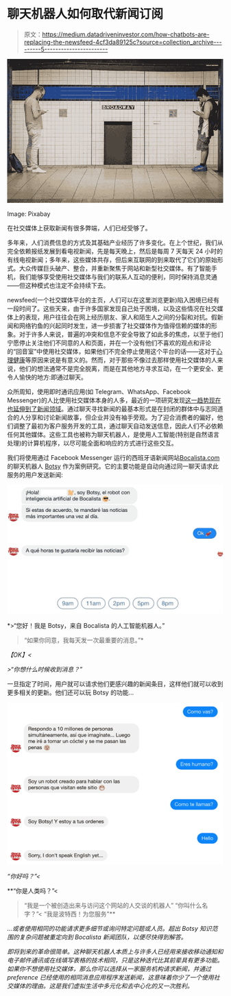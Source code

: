 # 聊天机器人如何取代新闻订阅

> 原文：<https://medium.datadriveninvestor.com/how-chatbots-are-replacing-the-newsfeed-4cf3da89125c?source=collection_archive---------5----------------------->

![](img/70dcfafd536db05e0b204873fc2d2d9b.png)

Image: Pixabay

在社交媒体上获取新闻有很多弊端，人们已经受够了。

多年来，人们消费信息的方式及其基础产业经历了许多变化。在上个世纪，我们从完全依赖报纸发展到看电视新闻，先是每天晚上，然后是每周 7 天每天 24 小时的有线电视新闻；多年来，这些媒体共存，但后来互联网的到来取代了它们的原始形式。大众传媒巨头破产、整合，并重新聚焦于网站和新型社交媒体。有了智能手机，我们能够享受使用社交媒体与我们的联系人互动的便利，同时保持消息灵通——但这种模式也注定不会持续下去。

newsfeed(一个社交媒体平台的主页，人们可以在这里浏览更新)陷入困境已经有一段时间了。这些天来，由于许多国家发现自己处于困境，以及这些情况在社交媒体上的表现，用户往往会在网上经历朋友、家人和陌生人之间的分裂和对抗。假新闻和网络钓鱼的兴起同时发生，进一步损害了社交媒体作为值得信赖的媒体的形象。对于许多人来说，普遍的冲突和信息不安全导致了如此多的焦虑，以至于他们宁愿停止关注他们不同意的人和页面，并在一个没有他们不喜欢的观点和评论的“回音室”中使用社交媒体，如果他们不完全停止使用这个平台的话——这对于[心理健康](https://www.independent.co.uk/life-style/health-and-families/social-media-mental-health-negative-effects-depression-anxiety-addiction-memory-a8307196.html)等原因来说是有意义的。然而，对于那些不像过去那样使用社交媒体的人来说，他们的想法通常不是完全脱离，而是在其他地方寻求互动，在一个更安全、更令人愉快的地方:即通过聊天。

众所周知，使用即时通讯应用(如 Telegram、WhatsApp、Facebook Messenger)的人比使用社交媒体本身的人多，最近的一项研究发现[这一趋势现在也延伸到了新闻领域](https://www.msn.com/en-us/news/technology/facebook-used-less-for-news-as-youngsters-turn-to-whatsapp-reuters-institute/ar-AAyDnfJ)。通过聊天寻找新闻的最基本形式是在封闭的群体中与志同道合的人分享和讨论新闻故事，但企业并没有袖手旁观。为了迎合消费者的偏好，他们调整了最初为客户服务开发的工具，通过聊天自动发送信息，因此人们不必依赖任何其他媒体。这些工具也被称为聊天机器人，是使用人工智能(特别是自然语言处理)的计算机程序，以尽可能全面和响应的方式进行这些交互。

我们将使用通过 Facebook Messenger 运行的西班牙语新闻网站[Bocalista.com](http://www.bocalista.com/)的聊天机器人 [Botsy](http://m.me/bocalista) 作为案例研究。它的主要功能是自动向通过同一聊天请求此服务的用户发送新闻:

![](img/f42a435130b58ff13272198f3a2cbc9b.png)

*>“您好！我是 Botsy，来自 Bocalista 的人工智能机器人。”
>“如果你同意，我每天发一次最重要的消息。”*

*【OK】<*

*>“你想什么时候收到消息？”*

一旦指定了时间，用户就可以请求他们更感兴趣的新闻条目，这样他们就可以收到更多相关的更新。他们还可以玩 Botsy 的功能…

![](img/1cd17ede7d03fd30ba07f541d26a4272.png)

*“你好吗？”<*

**“你是人类吗？”<
>“我是一个被创造出来与访问这个网站的人交谈的机器人”
“你叫什么名字？”<
>“我是波特西！为您服务"**

*…或者使用相同的功能请求更多细节或询问特定问题或人员。超出 Botsy 知识范围的复杂问题被重定向到 Bocalista 新闻团队，以便尽快得到解答。*

*即将到来的革命很简单。这种聊天机器人本质上与许多人已经用来接收移动通知和电子邮件通讯或在线填写表格的技术相同，只是这种迭代比其前辈具有更多功能。如果你不想使用社交媒体，那么你可以选择从一家服务机构请求新闻，并通过 preference 已经使用的相同消息应用程序发送新闻，这意味着你少了一个使用社交媒体的理由。这是我们虚拟生活中多元化和去中心化的又一次胜利。*